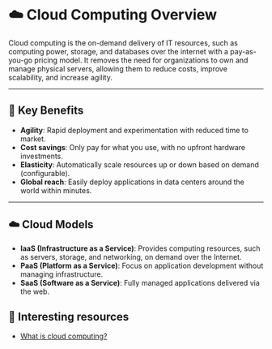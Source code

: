 # ☁️ Cloud Computing Overview

Cloud computing is the on-demand delivery of IT resources, such as computing power, storage, and databases over the internet with a pay-as-you-go pricing model. It removes the need for organizations to own and manage physical servers, allowing them to reduce costs, improve scalability, and increase agility.

---

## 🔑 Key Benefits

- **Agility**: Rapid deployment and experimentation with reduced time to market.
- **Cost savings**: Only pay for what you use, with no upfront hardware investments.
- **Elasticity**: Automatically scale resources up or down based on demand (configurable).
- **Global reach**: Easily deploy applications in data centers around the world within minutes.

---

## ☁️ Cloud Models

- **IaaS (Infrastructure as a Service)**: Provides computing resources, such as servers, storage, and networking, on demand over the Internet. 
- **PaaS (Platform as a Service)**: Focus on application development without managing infrastructure.
- **SaaS (Software as a Service)**: Fully managed applications delivered via the web. 

## 🔗 Interesting resources
- [What is cloud computing?](https://aws.amazon.com/pt/what-is-cloud-computing/)

